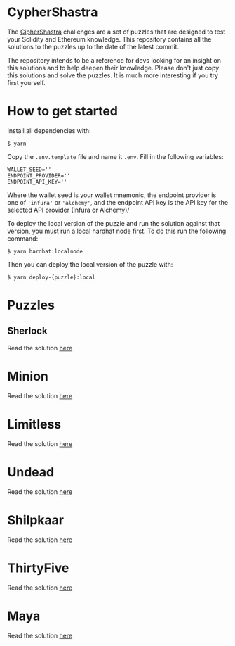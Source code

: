 # CypherShastra

The [CipherShastra](https://ciphershastra.com) challenges are a set of puzzles that are designed to test your Solidity and Ethereum knowledge. This repository contains all the solutions to the puzzles
up to the date of the latest commit.

The repository intends to be a reference for devs looking for an insight on this solutions and to help
deepen their knowledge. Please don't just copy this solutions and solve the puzzles. It is much more
interesting if you try first yourself.

# How to get started

Install all dependencies with:

```
$ yarn
```

Copy the `.env.template` file and name it `.env`. Fill in the following variables:

```
WALLET_SEED=''
ENDPOINT_PROVIDER=''
ENDPOINT_API_KEY=''
```

Where the wallet seed is your wallet mnemonic, the endpoint provider is one of `'infura'` or `'alchemy'`, and the endpoint API key is the API key for the selected API provider (Infura or Alchemy)/

To deploy the local version of the puzzle and run the solution against that version, you must run a local hardhat node first. To do this run the following command:

```
$ yarn hardhat:localnode
```

Then you can deploy the local version of the puzzle with:

```
$ yarn deploy-{puzzle}:local
```

# Puzzles

## Sherlock

Read the solution [here](./README-sherlock.md)

# Minion

Read the solution [here](./README-minion.md)

# Limitless

Read the solution [here](./README-limitless.md)

# Undead

Read the solution [here](./README-undead.md)

# Shilpkaar

Read the solution [here](./README-shilpkaar.md)

# ThirtyFive

Read the solution [here](./README-thirtyfive.md)

# Maya

Read the solution [here](./README-maya.md)
